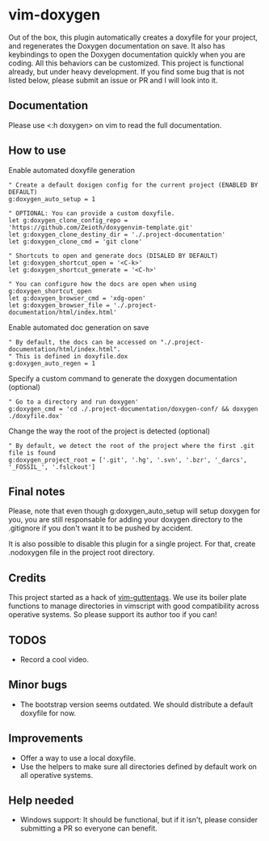 # vim-doxygen
Out of the box, this plugin automatically creates a doxyfile for your project, and regenerates the Doxygen documentation on save. It also has keybindings to open the Doxygen documentation quickly when you are coding. All this behaviors can be customized. This project is functional already, but under heavy development. If you find some bug that is not listed below, please submit an issue or PR and I will look into it.

## Documentation
Please use <:h doxygen> on vim to read the full documentation.

## How to use

Enable automated doxyfile generation
   
``` 
" Create a default doxigen config for the current project (ENABLED BY DEFAULT)
g:doxygen_auto_setup = 1

" OPTIONAL: You can provide a custom doxyfile.
let g:doxygen_clone_config_repo = 'https://github.com/Zeioth/doxygenvim-template.git'
let g:doxygen_clone_destiny_dir = './.project-documentation'
let g:doxygen_clone_cmd = 'git clone'

" Shortcuts to open and generate docs (DISALED BY DEFAULT)
let g:doxygen_shortcut_open = '<C-k>'
let g:doxygen_shortcut_generate = '<C-h>'

" You can configure how the docs are open when using g:doxygen_shortcut_open
let g:doxygen_browser_cmd = 'xdg-open'
let g:doxygen_browser_file = './.project-documentation/html/index.html'
```
   
Enable automated doc generation on save
```
" By default, the docs can be accessed on "./.project-documentation/html/index.html".
" This is defined in doxyfile.dox
g:doxygen_auto_regen = 1
```

Specify a custom command to generate the doxygen documentation (optional)

```
" Go to a directory and run doxygen'
g:doxygen_cmd = 'cd ./.project-documentation/doxygen-conf/ && doxygen ./doxyfile.dox'
```

Change the way the root of the project is detected (optional)

``` 
" By default, we detect the root of the project where the first .git file is found
g:doxygen_project_root = ['.git', '.hg', '.svn', '.bzr', '_darcs', '_FOSSIL_', '.fslckout']
```

## Final notes

Please, note that even though g:doxygen_auto_setup will setup doxygen for you, you are still responsable for adding your doxygen directory to the .gitignore if you don't want it to be pushed by accident.

It is also possible to disable this plugin for a single project. For that, create .nodoxygen file in the project root directory.


## Credits
This project started as a hack of [vim-guttentags](https://github.com/ludovicchabant/vim-gutentags). We use its boiler plate functions to manage directories in vimscript with good compatibility across operative systems. So please support its author too if you can!


## TODOS

* Record a cool video.

## Minor bugs 
* The bootstrap version seems outdated. We should distribute a default doxyfile for now.

## Improvements
* Offer a way to use a local doxyfile.
* Use the helpers to make sure all directories defined by default work on all operative systems.

## Help needed
* Windows support: It should be functional, but if it isn't, please consider submitting a PR so everyone can benefit.
